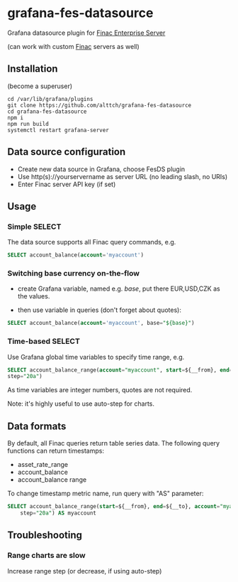 # grafana-fes-datasource

Grafana datasource plugin for [Finac Enterprise
Server](https://www.altertech.com/products/fes/)

(can work with custom [Finac](https://github.com/alttch/finac) servers as well)

## Installation

(become a superuser)

```shell
cd /var/lib/grafana/plugins
git clone https://github.com/alttch/grafana-fes-datasource
cd grafana-fes-datasource
npm i
npm run build
systemctl restart grafana-server
```

## Data source configuration

* Create new data source in Grafana, choose FesDS plugin
* Use http(s)://yourservername as server URL (no leading slash, no URIs)
* Enter Finac server API key (if set)

## Usage

### Simple SELECT

The data source supports all Finac query commands, e.g.

```sql
SELECT account_balance(account='myaccount')
```

### Switching base currency on-the-flow

* create Grafana variable, named e.g. *base*, put there EUR,USD,CZK as the
  values.

* then use variable in queries (don't forget about quotes):

```sql
SELECT account_balance(account='myaccount', base="${base}")
```

### Time-based SELECT

Use Grafana global time variables to specify time range, e.g.

```sql
SELECT account_balance_range(account="myaccount", start=${__from}, end=${__to},
step="20a")
```

As time variables are integer numbers, quotes are not required.

Note: it's highly useful to use auto-step for charts.

## Data formats

By default, all Finac queries return table series data. The following query
functions can return timestamps:

* asset_rate_range
* account_balance
* account_balance range

To change timestamp metric name, run query with "AS" parameter:

```sql
SELECT account_balance_range(start=${__from}, end=${__to}, account="myaccount",
    step="20a") AS myaccount
```

## Troubleshooting

### Range charts are slow

Increase range step (or decrease, if using auto-step)
